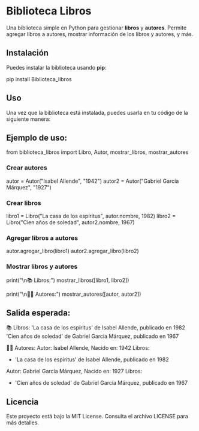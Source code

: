 # Biblioteca Libros

Una biblioteca simple en Python para gestionar **libros** y **autores**. Permite agregar libros a autores, mostrar información de los libros y autores, y más.

## Instalación

Puedes instalar la biblioteca usando **pip**:

pip install Biblioteca_libros

## Uso

Una vez que la biblioteca está instalada, puedes usarla en tu código de la siguiente manera:

## Ejemplo de uso:

from biblioteca_libros import Libro, Autor, mostrar_libros, mostrar_autores

### Crear autores
autor = Autor("Isabel Allende", "1942")
autor2 = Autor("Gabriel García Márquez", "1927")

### Crear libros
libro1 = Libro("La casa de los espíritus", autor.nombre, 1982)
libro2 = Libro("Cien años de soledad", autor2.nombre, 1967)

### Agregar libros a autores
autor.agregar_libro(libro1)
autor2.agregar_libro(libro2)

### Mostrar libros y autores
print("\n📚 Libros:")
mostrar_libros([libro1, libro2])

print("\n👩‍🏫 Autores:")
mostrar_autores([autor, autor2])

## Salida esperada:

📚 Libros:
'La casa de los espíritus' de Isabel Allende, publicado en 1982
'Cien años de soledad' de Gabriel García Márquez, publicado en 1967

👩‍🏫 Autores:
Autor: Isabel Allende, Nacido en: 1942
Libros:
 - 'La casa de los espíritus' de Isabel Allende, publicado en 1982

Autor: Gabriel García Márquez, Nacido en: 1927
Libros:
 - 'Cien años de soledad' de Gabriel García Márquez, publicado en 1967

## Licencia

Este proyecto está bajo la MIT License. Consulta el archivo LICENSE para más detalles.
